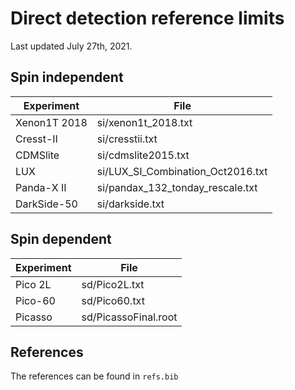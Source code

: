 # Direct detection reference limits

Last updated July 27th, 2021.

## Spin independent
Experiment   | File                              
------------ | --------------------------------- 
Xenon1T 2018 | si/xenon1t_2018.txt               
Cresst-II    | si/cresstii.txt                   
CDMSlite     | si/cdmslite2015.txt               
LUX          | si/LUX_SI_Combination_Oct2016.txt 
Panda-X II   | si/pandax_132_tonday_rescale.txt  
DarkSide-50  | si/darkside.txt                   

## Spin dependent
Experiment | File                 
---------- | -------------------- 
Pico 2L    | sd/Pico2L.txt        
Pico-60    | sd/Pico60.txt        
Picasso    | sd/PicassoFinal.root 

## References

The references can be found in `refs.bib`

